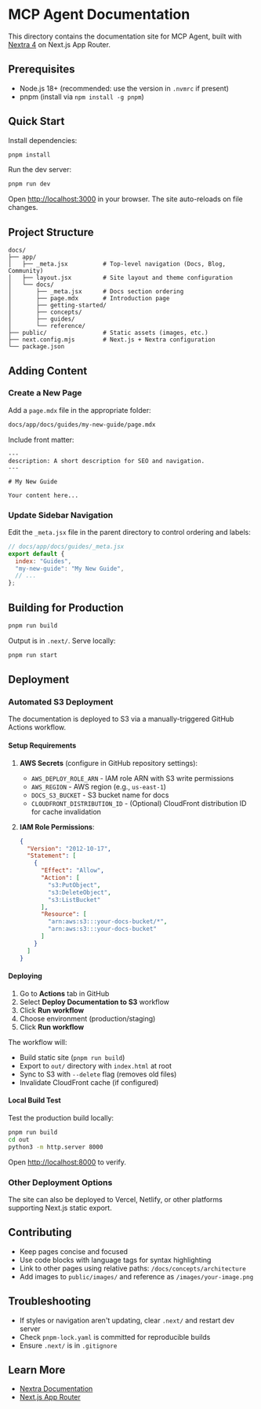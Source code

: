 # MCP Agent Documentation

This directory contains the documentation site for MCP Agent, built with [Nextra 4](https://nextra.site/) on Next.js App Router.

## Prerequisites

- Node.js 18+ (recommended: use the version in `.nvmrc` if present)
- pnpm (install via `npm install -g pnpm`)

## Quick Start

Install dependencies:

```bash
pnpm install
```

Run the dev server:

```bash
pnpm run dev
```

Open [http://localhost:3000](http://localhost:3000) in your browser. The site auto-reloads on file changes.

## Project Structure

```
docs/
├── app/
│   ├── _meta.jsx          # Top-level navigation (Docs, Blog, Community)
│   ├── layout.jsx         # Site layout and theme configuration
│   └── docs/
│       ├── _meta.jsx      # Docs section ordering
│       ├── page.mdx       # Introduction page
│       ├── getting-started/
│       ├── concepts/
│       ├── guides/
│       └── reference/
├── public/                # Static assets (images, etc.)
├── next.config.mjs        # Next.js + Nextra configuration
└── package.json
```

## Adding Content

### Create a New Page

Add a `page.mdx` file in the appropriate folder:

```bash
docs/app/docs/guides/my-new-guide/page.mdx
```

Include front matter:

```mdx
---
description: A short description for SEO and navigation.
---

# My New Guide

Your content here...
```

### Update Sidebar Navigation

Edit the `_meta.jsx` file in the parent directory to control ordering and labels:

```js
// docs/app/docs/guides/_meta.jsx
export default {
  index: "Guides",
  "my-new-guide": "My New Guide",
  // ...
};
```

## Building for Production

```bash
pnpm run build
```

Output is in `.next/`. Serve locally:

```bash
pnpm run start
```

## Deployment

### Automated S3 Deployment

The documentation is deployed to S3 via a manually-triggered GitHub Actions workflow.

#### Setup Requirements

1. **AWS Secrets** (configure in GitHub repository settings):
   - `AWS_DEPLOY_ROLE_ARN` - IAM role ARN with S3 write permissions
   - `AWS_REGION` - AWS region (e.g., `us-east-1`)
   - `DOCS_S3_BUCKET` - S3 bucket name for docs
   - `CLOUDFRONT_DISTRIBUTION_ID` - (Optional) CloudFront distribution ID for cache invalidation

2. **IAM Role Permissions**:
   ```json
   {
     "Version": "2012-10-17",
     "Statement": [
       {
         "Effect": "Allow",
         "Action": [
           "s3:PutObject",
           "s3:DeleteObject",
           "s3:ListBucket"
         ],
         "Resource": [
           "arn:aws:s3:::your-docs-bucket/*",
           "arn:aws:s3:::your-docs-bucket"
         ]
       }
     ]
   }
   ```

#### Deploying

1. Go to **Actions** tab in GitHub
2. Select **Deploy Documentation to S3** workflow
3. Click **Run workflow**
4. Choose environment (production/staging)
5. Click **Run workflow**

The workflow will:
- Build static site (`pnpm run build`)
- Export to `out/` directory with `index.html` at root
- Sync to S3 with `--delete` flag (removes old files)
- Invalidate CloudFront cache (if configured)

#### Local Build Test

Test the production build locally:

```bash
pnpm run build
cd out
python3 -m http.server 8000
```

Open [http://localhost:8000](http://localhost:8000) to verify.

### Other Deployment Options

The site can also be deployed to Vercel, Netlify, or other platforms supporting Next.js static export.

## Contributing

- Keep pages concise and focused
- Use code blocks with language tags for syntax highlighting
- Link to other pages using relative paths: `/docs/concepts/architecture`
- Add images to `public/images/` and reference as `/images/your-image.png`

## Troubleshooting

- If styles or navigation aren't updating, clear `.next/` and restart dev server
- Check `pnpm-lock.yaml` is committed for reproducible builds
- Ensure `.next/` is in `.gitignore`

## Learn More

- [Nextra Documentation](https://nextra.site/)
- [Next.js App Router](https://nextjs.org/docs/app)
